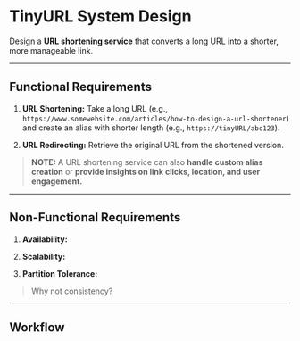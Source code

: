 # TinyURL System Design

Design a **URL shortening service** that converts a long URL into a shorter, more manageable link. 

---
## Functional Requirements

1. **URL Shortening:** Take a long URL (e.g., `https://www.somewebsite.com/articles/how-to-design-a-url-shortener`) and create an alias with shorter length (e.g., `https://tinyURL/abc123`).

2. **URL Redirecting:** Retrieve the original URL from the shortened version.

> **NOTE:** A URL shortening service can also **handle custom alias creation** or **provide insights on link clicks, location, and user engagement.**

---
## Non-Functional Requirements

1. **Availability:**

2. **Scalability:**

3. **Partition Tolerance:**

> Why not consistency?

---
## Workflow

